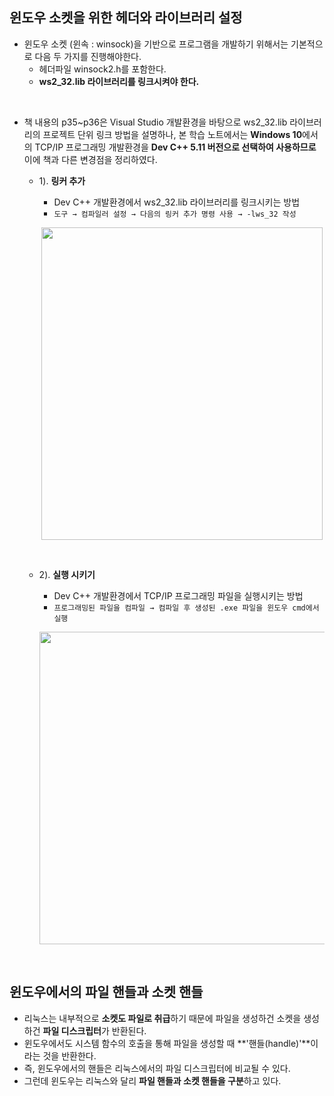 ## 윈도우 소켓을 위한 헤더와 라이브러리 설정 <br>
* 윈도우 소켓 (윈속 : winsock)을 기반으로 프로그램을 개발하기 위해서는 기본적으로 다음 두 가지를 진행해야한다.
  + 헤더파일 winsock2.h를 포함한다.
  + **ws2_32.lib 라이브러리를 링크시켜야 한다.**
 
<br>


* 책 내용의 p35~p36은 Visual Studio 개발환경을 바탕으로 ws2_32.lib 라이브러리의 프로젝트 단위 링크 방법을 설명하나, 본 학습 노트에서는 **Windows 10**에서의 TCP/IP 프로그래밍 개발환경을  **Dev C++ 5.11 버전으로 선택하여 사용하므로** 이에 책과 다른 변경점을 정리하였다.<br>
  + 1). **링커 추가** 
    - Dev C++ 개발환경에서 ws2_32.lib 라이브러리를 링크시키는 방법
    - `도구 → 컴파일러 설정 → 다음의 링커 추가 명령 사용 → -lws_32 작성 ` <br>
    
     <p align="center">
     <img src="https://user-images.githubusercontent.com/70312248/164916405-d8164100-1828-40c7-aa3a-6c3f0ef3ea26.png" width="450" height="500"/> </p><br>
     
  + 2). **실행 시키기**
    - Dev C++ 개발환경에서  TCP/IP 프로그래밍 파일을 실행시키는 방법
    - `프로그래밍된 파일을 컴파일 → 컴파일 후 생성된 .exe 파일을 윈도우 cmd에서 실행`<br>
    
     <p align="center">
     <img src="https://user-images.githubusercontent.com/70312248/164916880-fa5b2a4d-fbb5-46c8-8382-7c1f434e017c.png" width="1300" height="500"/> </p><br>
     
## 윈도우에서의 파일 핸들과 소켓 핸들 <br>
* 리눅스는 내부적으로 **소켓도 파일로 취급**하기 때문에 파일을 생성하건 소켓을 생성하건 **파일 디스크립터**가 반환된다.
* 윈도우에서도 시스템 함수의 호출을 통해 파일을 생성할 때 **'핸들(handle)'**이라는 것을 반환한다.
* 즉, 윈도우에서의 핸들은 리눅스에서의 파일 디스크립터에 비교될 수 있다.
* 그런데 윈도우는 리눅스와 달리 **파일 핸들과 소켓 핸들을 구분**하고 있다.
